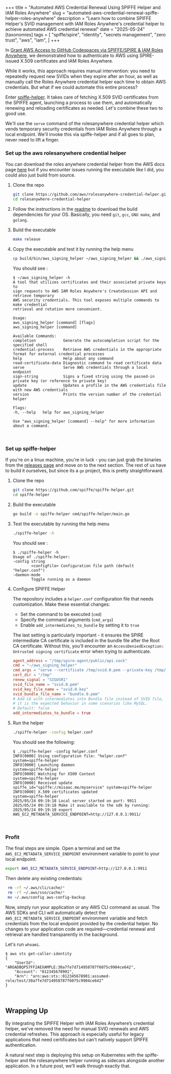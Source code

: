+++
title = "Automated AWS Credential Renewal Using SPIFFE Helper and IAM Roles Anywhere"
slug = "automated-aws-credential-renewal-spiffe-helper-roles-anywhere"
description = "Learn how to combine SPIFFE Helper's SVID management with IAM Roles Anywhere's credential helper to achieve automated AWS credential renewal"
date = "2025-05-24"
[taxonomies] 
tags = [
  "spiffe/spire",
  "identity",
  "secrets management",
  "zero trust",
  "aws",
  "iam",
]
+++

In [Grant AWS Access to GitHub Codespaces via SPIFFE/SPIRE & IAM Roles Anywhere](http://127.0.0.1:1111/blog/grant-aws-access-to-codespaces-via-spiffe-spire-iam-roles-anywhere/#use-a-spiffe-svid-to-obtain-aws-credentials-via-iam-roles-anywhere), we demonstrated how to authenticate to AWS using SPIRE-issued X.509 certificates and IAM Roles Anywhere. 

While it works, this approach requires manual intervention: you need to repeatedly request new SVIDs when they expire after an hour, as well as manually call the Roles Anywhere credential helper each time to obtain AWS credentials. But what if we could automate this entire process?

Enter [spiffe-helper](https://github.com/spiffe/spiffe-helper). It takes care of fetching X.509 SVID certificates from the SPIFFE agent, launching a process to use them, and automatically renewing and reloading certificates as needed. Let's combine these two to good use. 

We'll use the `serve` command of the rolesanywhere credential helper which vends temporary security credentials from IAM Roles Anywhere through a local endpoint. We'll invoke this via spiffe-helper and if all goes to plan, never need to lift a finger. 

### Set up the aws rolesanywhere credential helper
You can download the roles anywhere credential helper from the AWS docs page [here](https://docs.aws.amazon.com/rolesanywhere/latest/userguide/credential-helper.html) but if you encounter issues running the executable like I did, you could also just build from source. 

1. Clone the repo

    ```bash
    git clone https://github.com/aws/rolesanywhere-credential-helper.git
    cd rolesanywhere-credential-helper 
    ```

2. Follow the instructions in the [readme](https://github.com/aws/rolesanywhere-credential-helper/tree/main?tab=readme-ov-file#dependencies) to download the build dependencies for your OS. Basically, you need `git`, `gcc`, `GNU make`, and `golang`.

3. Build the executable 

    ```bash
    make release
    ```

3. Copy the executable and test it by running the help menu

    ```bash
    cp build/bin/aws_signing_helper ~/aws_signing_helper && ./aws_signing_helper -h
    ```

    You should see :

    ```
    $ ~/aws_signing_helper -h
    A tool that utilizes certificates and their associated private keys to 
    sign requests to AWS IAM Roles Anywhere's CreateSession API and retrieve temporary 
    AWS security credentials. This tool exposes multiple commands to make credential 
    retrieval and rotation more convenient.

    Usage:
    aws_signing_helper [command] [flags]
    aws_signing_helper [command]

    Available Commands:
    completion            Generate the autocompletion script for the specified shell
    credential-process    Retrieve AWS credentials in the appropriate format for external credential processes
    help                  Help about any command
    read-certificate-data Diagnostic command to read certificate data
    serve                 Serve AWS credentials through a local endpoint
    sign-string           Signs a fixed string using the passed-in private key (or reference to private key)
    update                Updates a profile in the AWS credentials file with new AWS credentials
    version               Prints the version number of the credential helper

    Flags:
    -h, --help   help for aws_signing_helper

    Use "aws_signing_helper [command] --help" for more information about a command.
    ```
<br>

### Set up spiffe-helper

If you're on a linux machine, you're in luck - you can just grab the binaries from the [releases page](https://github.com/spiffe/spiffe-helper/releases) and move on to the next section. The rest of us have to build it ourselves, but since its a `go` project, this is pretty straightforward. 

1. Clone the repo

    ```bash
    git clone https://github.com/spiffe/spiffe-helper.git
    cd spiffe-helper
    ```

2. Build the executable
    ```bash
    go build -o spiffe-helper cmd/spiffe-helper/main.go
    ```

3. Test the executable by running the help menu

    ```bash
    ./spiffe-helper -h
    ```

    You should see :

    ```
    $ ./spiffe-helper -h
    Usage of ./spiffe-helper:
    -config string
            <configFile> Configuration file path (default "helper.conf")
    -daemon-mode
            Toggle running as a daemon 
    ```

4. Configure SPIFFE Helper
   
    The repository includes a `helper.conf` configuration file that needs customization. Make these essential changes:

    - Set the command to be executed (`cmd`)
    - Specify the command arguments (`cmd_args`)
    - Enable `add_intermediates_to_bundle` by setting it to `true`

    The last setting is particularly important - it ensures the SPIRE intermediate CA certificate is included in the bundle file after the Root CA certificate. Without this, you'll encounter an `AccessDeniedException: Untrusted signing certificate` error when trying to authenticate.

    ```conf
    agent_address = "/tmp/spire-agent/public/api.sock"
    cmd = "~/aws_signing_helper"
    cmd_args = "serve --certificate /tmp/svid.0.pem --private-key /tmp/svid.0.key --intermediates /tmp/bundle.0.pem --trust-anchor-arn arn:aws:rolesanywhere:us-east-1:012345678901:trust-anchor/9f455be1-f25f-495b-9e99-f6a630d62cbb --profile-arn arn:aws:rolesanywhere:us-east-1:012345678901:profile/737869f1-ffd0-4674-ac2b-f3d6895b4499 --role-arn arn:aws:iam::012345678901:role/test"
    cert_dir = "/tmp"
    renew_signal = "SIGUSR1"
    svid_file_name = "svid.0.pem"
    svid_key_file_name = "svid.0.key"
    svid_bundle_file_name = "bundle.0.pem"
    # Add CA with intermediates into Bundle file instead of SVID file,
    # it is the expected behavior in some scenarios like MySQL.
    # Default: false
    add_intermediates_to_bundle = true
    ```

5. Run the helper
    ```bash
    ./spiffe-helper -config helper.conf
    ```

    You should see the following:

    ```
    $ ./spiffe-helper -config helper.conf
    INFO[0000] Using configuration file: "helper.conf"       system=spiffe-helper
    INFO[0000] Launching daemon                              system=spiffe-helper
    INFO[0000] Watching for X509 Context                     system=spiffe-helper
    INFO[0000] Received update                               spiffe_id="spiffe://misaac.me/myservice" system=spiffe-helper
    INFO[0000] X.509 certificates updated                    system=spiffe-helper
    2025/05/24 09:19:18 Local server started on port: 9911
    2025/05/24 09:19:18 Make it available to the sdk by running:
    2025/05/24 09:19:18 export AWS_EC2_METADATA_SERVICE_ENDPOINT=http://127.0.0.1:9911/
    ```

<br>

### Profit
The final steps are simple. Open a terminal and set the `AWS_EC2_METADATA_SERVICE_ENDPOINT` environment variable to point to your local endpoint:
```bash
export AWS_EC2_METADATA_SERVICE_ENDPOINT=http://127.0.0.1:9911
```

Then delete any existing credentials:

```bash
 rm -rf ~/.aws/cli/cache/*    
 rm -rf ~/.aws/sso/cache/*             
 mv ~/.aws/config aws-config-backup

```

Now, simply run your application or any AWS CLI command as usual. The AWS SDKs and CLI will automatically detect the `AWS_EC2_METADATA_SERVICE_ENDPOINT` environment variable and fetch credentials from the local endpoint provided by the credential helper. No changes to your application code are required—credential renewal and retrieval are handled transparently in the background.

Let's run `whoami`. 

```
$ aws sts get-caller-identity
{
    "UserId": "AROADBQP57FF2AEXAMPLE:30a7fe7d714958787f6075c9904ce642",
    "Account": "012345678901",
    "Arn": "arn:aws:sts::012345678901:assumed-role/test/30a7fe7d714958787f6075c9904ce642"
}

```
<br>

## Wrapping Up

By integrating the SPIFFE Helper with IAM Roles Anywhere’s credential helper, we’ve removed the need for manual SVID renewals and AWS credential refreshes. This approach is especially useful for legacy applications that need certificates but can't natively support SPIFFE authentication. 

A natural next step is deploying this setup on Kubernetes with the spiffe-helper and the rolesanywhere helper running as sidecars alongside another application. In a future post, we’ll walk through exactly that.